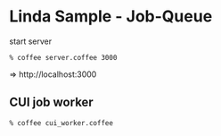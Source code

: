 Linda Sample - Job-Queue
========================

start server

    % coffee server.coffee 3000

=> http://localhost:3000


CUI job worker
--------------

    % coffee cui_worker.coffee

